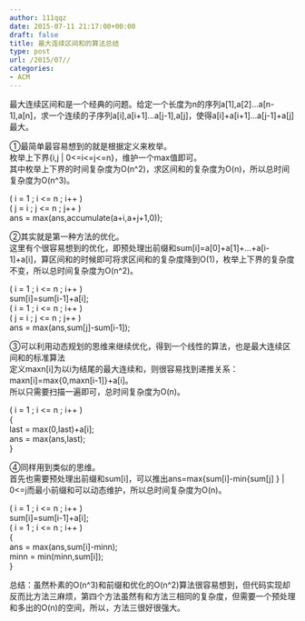 ```yaml
---
author: 111qqz
date: 2015-07-11 21:17:00+00:00
draft: false
title: 最大连续区间和的算法总结
type: post
url: /2015/07//
categories:
- ACM
---
```


最大连续区间和是一个经典的问题。给定一个长度为n的序列a[1],a[2]...a[n-1],a[n]，求一个连续的子序列a[i],a[i+1]...a[j-1],a[j]，使得a[i]+a[i+1]...a[j-1]+a[j]最大。  
  
①最简单最容易想到的就是根据定义来枚举。  
枚举上下界{i,j | 0<=i<=j<=n}，维护一个max值即可。  
其中枚举上下界的时间复杂度为O(n^2)，求区间和的复杂度为O(n)，所以总时间复杂度为O(n^3)。




( i = 1 ; i <= n ; i++ )  
( j = i ; j <= n ; j++ )  
ans = max(ans,accumulate(a+i,a+j+1,0));





②其实就是第一种方法的优化。  
这里有个很容易想到的优化，即预处理出前缀和sum[i]=a[0]+a[1]+...+a[i-1]+a[i]，算区间和的时候即可将求区间和的复杂度降到O(1)，枚举上下界的复杂度不变，所以总时间复杂度为O(n^2)。




( i = 1 ; i <= n ; i++ )  
sum[i]=sum[i-1]+a[i];  
( i = 1 ; i <= n ; i++ )  
( j = i ; j <= n ; j++ )  
ans = max(ans,sum[j]-sum[i-1]);





③可以利用动态规划的思维来继续优化，得到一个线性的算法，也是最大连续区间和的标准算法  
定义maxn[i]为以i为结尾的最大连续和，则很容易找到递推关系：maxn[i]=max{0,maxn[i-1]}+a[i]。  
所以只需要扫描一遍即可，总时间复杂度为O(n)。




( i = 1 ; i <= n ; i++ )  
{  
last = max(0,last)+a[i];  
ans = max(ans,last);  
}





④同样用到类似的思维。  
首先也需要预处理出前缀和sum[i]，可以推出ans=max{sum[i]-min{sum[j] } | 0<=j而最小前缀和可以动态维护，所以总时间复杂度为O(n)。




( i = 1 ; i <= n ; i++ )  
sum[i]=sum[i-1]+a[i];  
( i = 1 ; i <= n ; i++ )  
{  
ans = max(ans,sum[i]-minn);  
minn = min(minn,sum[i]);  
}





总结：虽然朴素的O(n^3)和前缀和优化的O(n^2)算法很容易想到，但代码实现却反而比方法三麻烦，第四个方法虽然有和方法三相同的复杂度，但需要一个预处理和多出的O(n)的空间，所以，方法三很好很强大。
